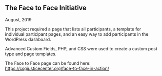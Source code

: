 ## The Face to Face Initiative

August, 2019

This project required a page that lists all participants, a template for individual participant pages, and an easy way to add participants in the WordPress dashboard. 

Advanced Custom Fields, PHP, and CSS were used to create a custom post type and page templates.

The Face to Face page can be found here: <https://csgjusticecenter.org/face-to-face-in-action/>

